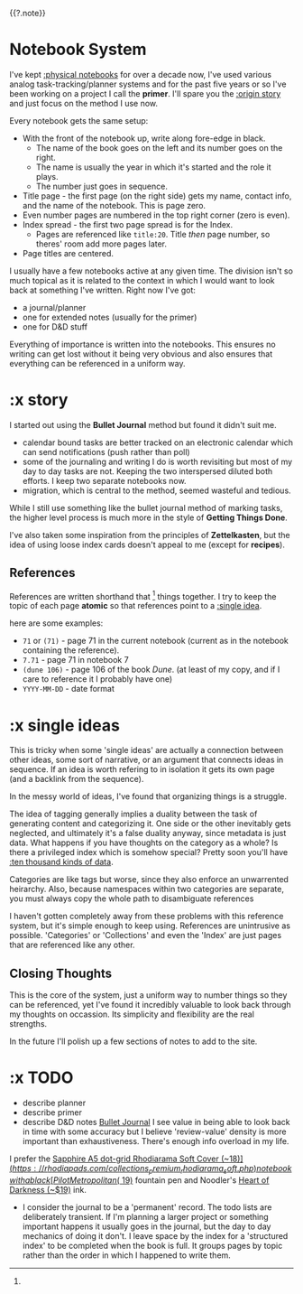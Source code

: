{{?.note}}
# Notebook System

I've kept [:physical notebooks](pens.md) for over a decade now, I've used various analog task-tracking/planner systems and for the past five years or so I've been working on a project I call the **primer**. I'll spare you the [:origin story](#story) and just focus on the method I use now.

Every notebook gets the same setup:
* With the front of the notebook up, write along fore-edge in black.
    * The name of the book goes on the left and its number goes on the right.
    * The name is usually the year in which it's started and the role it plays.
    * The number just goes in sequence.
* Title page - the first page (on the right side) gets my name, contact info, and the name of the notebook. This is page zero.
* Even number pages are numbered in the top right corner (zero is even).
* Index spread - the first two page spread is for the Index.
    * Pages are referenced like `title:20`. Title *then* page number, so theres' room add more pages later.
* Page titles are centered.

I usually have a few notebooks active at any given time. The division isn't so much topical as it is related to the context in which I would want to look back at something I've written.
Right now I've got:
* a journal/planner
* one for extended notes (usually for the primer)
* one for D&D stuff

Everything of importance is written into the notebooks. This ensures no writing can get lost without it being very obvious and also ensures that everything can be referenced in a uniform way.

# :x story
I started out using the **Bullet Journal** method but found it didn't suit me.
* calendar bound tasks are better tracked on an electronic calendar which can send notifications (push rather than poll)
* some of the journaling and writing I do is worth revisiting but most of my day to day tasks are not. Keeping the two interspersed diluted both efforts. I keep two separate notebooks now.
* migration, which is central to the method, seemed wasteful and tedious.

While I still use something like the bullet journal method of marking tasks, the higher level process is much more in the style of **Getting Things Done**.

I've also taken some inspiration from the principles of **Zettelkasten**, but the idea of using loose index cards doesn't appeal to me (except for **recipes**).

## References
References are written shorthand that [^links] things together.
I try to keep the topic of each page **atomic** so that references point to a [:single idea](#single).

here are some examples:
* `71` or `(71)` - page 71 in the current notebook (current as in the notebook containing the reference).
* `7.71` - page 71 in notebook 7
* `(dune 106)` - page 106 of the book *Dune*. (at least of my copy, and if I care to reference it I probably have one)
* `YYYY-MM-DD` - date format

# :x single ideas
This is tricky when some 'single ideas' are actually a connection between other ideas, some sort of narrative, or an argument that connects ideas in sequence. If an idea is worth refering to in isolation it gets its own page (and a backlink from the sequence).

[^links]:
In the messy world of ideas, I've found that organizing things is a struggle.

The idea of tagging generally implies a duality between the task of generating content and categorizing it. One side or the other inevitably gets neglected, and ultimately it's a false duality anyway, since metadata is just data. What happens if you have thoughts on the category as a whole? Is there a privileged index which is somehow special? Pretty soon you'll have [:ten thousand kinds of data](tao#42).

Categories are like tags but worse, since they also enforce an unwarrented heirarchy. Also, because namespaces within two categories are separate, you must always copy the whole path to disambiguate references

I haven't gotten completely away from these problems with this reference system, but it's simple enough to keep using. References are unintrusive as possible. 'Categories' or 'Collections' and even the 'Index' are just pages that are referenced like any other.


## Closing Thoughts
This is the core of the system, just a uniform way to number things so they can be referenced, yet I've found it incredibly valuable to look back through my thoughts on occassion. Its simplicity and flexibility are the real strengths.

In the future I'll polish up a few sections of notes to add to the site.

# :x TODO
* describe planner
* describe primer
* describe D&D notes
[Bullet Journal](https://bulletjournal.com/)
I see value in being able to look back in time with some accuracy but I believe 'review-value' density is more important than exhaustiveness. There's enough info overload in my life.

I prefer the [Sapphire A5 dot-grid Rhodiarama Soft Cover (~$18)](https://rhodiapads.com/collections_premium_rhodiarama_soft.php)  notebook
with a black [Pilot Metropolitan (~$19)](http://pilotpen.us/brands/mr-metropolitan/mr-metropolitan-fountain/?product=1164) fountain pen
and Noodler's [Heart of Darkness (~$19)](https://noodlersink.com/product/19808-heart-of-darkness-4-5-oz/) ink.
* I consider the journal to be a 'permanent' record. The todo lists are deliberately transient. If I'm planning a larger project or something important happens it usually goes in the journal, but the day to day mechanics of doing it don't. I leave space by the index for a 'structured index' to be completed when the book is full. It groups pages by topic rather than the order in which I happened to write them.
